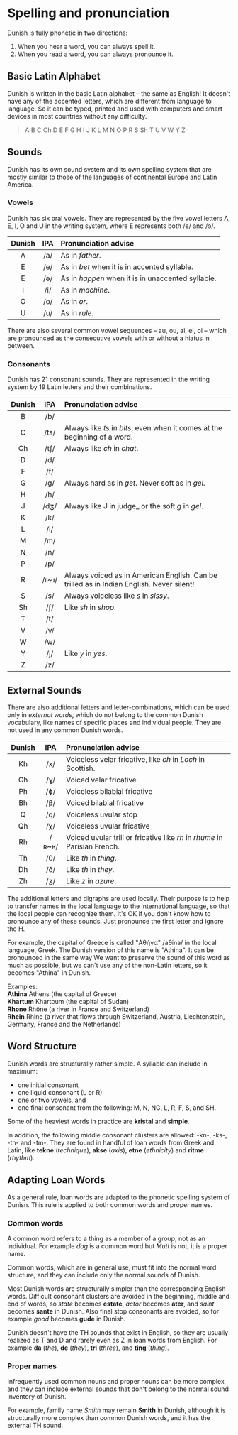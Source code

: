 # Spelling and pronunciation

Dunish is fully phonetic in two directions:

1. When you hear a word, you can always spell it.
2. When you read a word, you can always pronounce it.

## Basic Latin Alphabet

Dunish is written in the basic Latin alphabet – the same as English!
It doesn't have any of the accented letters, which are different from language to language.
So it can be typed, printed and used with computers and smart devices in most countries without any difficulty.

> A B C Ch D E F G H I J K L M N O P R S Sh T U V W Y Z

## Sounds

Dunish has its own sound system and its own spelling system
that are mostly similar to those of the languages of continental Europe and Latin America.

### Vowels

Dunish has six oral vowels.
They are represented by the five vowel letters A, E, I, O and U in the writing system,
where E represents both /e/ and /ə/.

| Dunish | IPA  | Pronunciation advise |
|:------:|:----:|:---------------------|
| A      | /a/  | As in _father_. |
| E      | /e/  | As in _bet_ when it is in accented syllable. |
| E      | /ə/  | As in _happen_ when it is in unaccented syllable. |
| I      | /i/  | As in _machine_. |
| O      | /o/  | As in _or_. |
| U      | /u/  | As in _rule_. |

There are also several common vowel sequences
– au, ou, ai, ei, oi –
which are pronounced as the consecutive vowels with or without a hiatus in between.

### Consonants

Dunish has 21 consonant sounds.
They are represented in the writing system by 19 Latin letters and their combinations.

| Dunish | IPA  | Pronunciation advise |
|:------:|:----:|:---------------------|
| B      | /b/  | |
| C      | /ts/ | Always like _ts_ in _bits_, even when it comes at the beginning of a word. |
| Ch     | /tʃ/ | Always like _ch_ in _chat_. |
| D      | /d/  | |
| F      | /f/  | |
| G      | /g/  | Always hard as in _get_. Never soft as in _gel_. |
| H      | /h/  | |
| J      | /dʒ/ | Always like J in judge_ or the soft _g_ in _gel_. |
| K      | /k/  | |
| L      | /l/  | |
| M      | /m/  | |
| N      | /n/  | |
| P      | /p/  | |
| R      |/r~ɹ/ | Always voiced as in American English. Can be trilled as in Indian English. Never silent! |
| S      | /s/  | Always voiceless like _s_ in _sissy_. |
| Sh     | /ʃ/  | Like _sh_ in _shop_. |
| T      | /t/  | |
| V      | /v/  | |
| W      | /w/  | |
| Y      | /j/  | Like _y_ in _yes_. |
| Z      | /z/  | |


## External Sounds

There are also additional letters and letter-combinations, which can be used only in _external words_,
which do not belong to the  common Dunish vocabulary, like names of specific places and individual people.
They are not used in any common Dunish words.

| Dunish | IPA  | Pronunciation advise |
|:------:|:----:|:---------------------|
| Kh     | /x/  | Voiceless velar fricative, like _ch_ in _Loch_ in Scottish. |
| Gh     | /ɣ/  | Voiced velar fricative |
| Ph     | /ɸ/  | Voiceless bilabial fricative |
| Bh     | /β/  | Voiced bilabial fricative |
| Q      | /q/  | Voiceless uvular stop |
| Qh     | /χ/  | Voiceless uvular fricative |
| Rh     |/ʀ~ʁ/ | Voiced uvular trill or fricative like _rh_ in _rhume_ in Parisian French. |
| Th     | /θ/  | Like _th_ in _thing_. |
| Dh     | /ð/  | Like _th_ in _they_. |
| Zh     | /ʒ/  | Like _z_ in _azure_. |

The additional letters and digraphs are used locally.
Their purpose is to help to transfer names in the local language to the international language,
so that the local people can recognize them.
It's OK if you don't know how to pronounce any of these sounds.
Just pronounce the first letter and ignore the H.

For example, the capital of Greece is called "Αθήνα" /aθina/ in the local language, Greek.
The Dunish version of this name is "Athina".
It can be pronounced in the same way
We want to preserve the sound of this word as much as possible,
but we can't use any of the non-Latin letters,
so it becomes "Athina" in Dunish.

Examples:  
**Athina** Athens (the capital of Greece)  
**Khartum** Khartoum (the capital of Sudan)  
**Rhone** Rhône (a river in France and Switzerland)  
**Rhein** Rhine (a river that flows through Switzerland, Austria, Liechtenstein, Germany, France and the Netherlands)


## Word Structure

Dunish words are structurally rather simple.
A syllable can include in maximum:

- one initial consonant
- one liquid consonant (L or R)
- one or two vowels, and
- one final consonant from the following: M, N, NG, L, R, F, S, and SH.

Some of the heaviest words in practice are **kristal** and **simple**.

In addition, the following middle consonant clusters are allowed: -kn-, -ks-, -tn- and -tm-.
They are found in handful of loan words from Greek and Latin,
like **tekne** (_technique_), **akse** (_axis_), **etne** (_ethnicity_) and **ritme** (_rhythm_).


## Adapting Loan Words

As a general rule, loan words are adapted to the phonetic spelling system of Dunisn.
This rule is applied to both common words and proper names.

### Common words

A common word refers to a thing as a member of a group, not as an individual.
For example _dog_ is a common word but _Mutt_ is not, it is a proper name.

Common words, which are in general use, must fit into the normal word structure,
and they can include only the normal sounds of Dunish.

Most Dunish words are structurally simpler than the corresponding English words.
Difficult consonant clusters are avoided in the beginning, middle and end of words,
so _state_ becomes **estate**, _actor_ becomes **ater**, and _saint_ becomes **sante** in Dunish.
Also final stop consonants are avoided, so for example _good_ becomes **gude** in Dunish.

Dunish doesn't have the TH sounds that exist in English,
so they are usually realized as T and D and rarely even as Z in loan words from English.
For example **da** (_the_), **de** (_they_), **tri** (_three_), and **ting** (_thing_).

### Proper names

Infrequently used common nouns and proper nouns can be more complex
and they can include external sounds that don't belong to the normal sound inventory of Dunish.

For example, family name _Smith_ may remain **Smith** in Dunish,
although it is structurally more complex than common Dunish words, and
it has the external TH sound.

